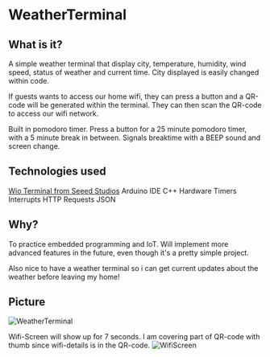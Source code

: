 # WeatherTerminal

## What is it?

A simple weather terminal that display city, temperature, humidity, wind speed, status of weather and current time. City displayed is easily changed within code.

If guests wants to access our home wifi, they can press a button and a QR-code will be generated within the terminal. They can then scan the QR-code to access our wifi network.

Built in pomodoro timer. Press a button for a 25 minute pomodoro timer, with a 5 minute break in between. Signals breaktime with a BEEP sound and screen change.

## Technologies used

[Wio Terminal from Seeed Studios](https://wiki.seeedstudio.com/Wio-Terminal-Getting-Started/)
Arduino IDE
C++ 
Hardware Timers Interrupts
HTTP Requests
JSON

## Why?

To practice embedded programming and IoT. Will implement more advanced features in the future, even though it's a pretty simple project.

Also nice to have a weather terminal so i can get current updates about the weather before leaving my home!

## Picture

![WeatherTerminal](https://i.imgur.com/B8ErCPm.jpg)


Wifi-Screen will show up for 7 seconds. I am covering part of QR-code with thumb since wifi-details is in the QR-code.
![WifiScreen](https://i.imgur.com/O4Mp1I0.jpeg)
